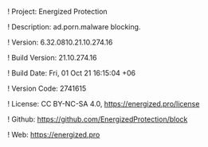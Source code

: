 ! Project: Energized Protection

! Description: ad.porn.malware blocking.

! Version: 6.32.0810.21.10.274.16

! Build Version: 21.10.274.16

! Build Date: Fri, 01 Oct 21 16:15:04 +06

! Version Code: 2741615

! License: CC BY-NC-SA 4.0, https://energized.pro/license

! Github: https://github.com/EnergizedProtection/block

! Web: https://energized.pro
